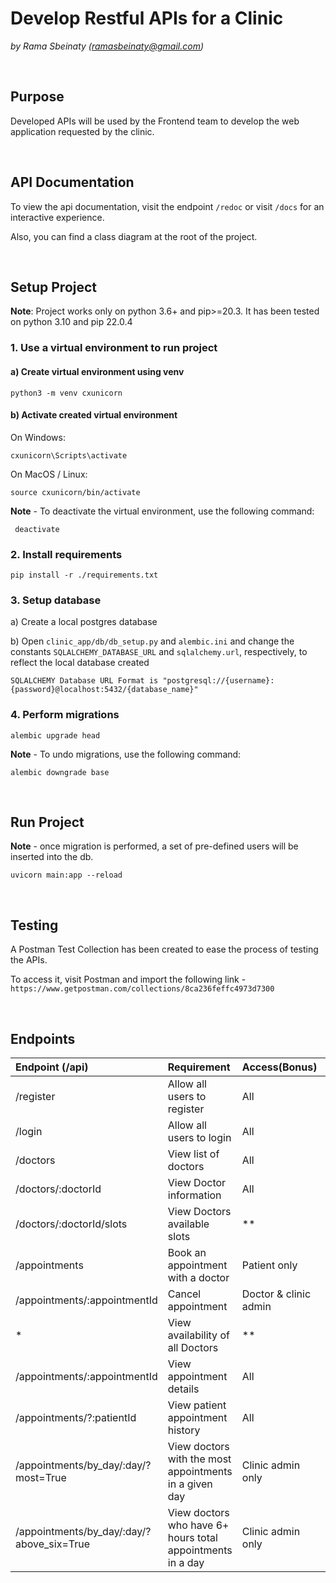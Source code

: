 # Develop Restful APIs for a Clinic 
_by Rama Sbeinaty (ramasbeinaty@gmail.com)_

<br>

## Purpose 
Developed APIs will be used by the Frontend team to develop the web application requested by the clinic.

<br>

## API Documentation
To view the api documentation, visit the endpoint `/redoc` or visit `/docs` for an interactive experience.

Also, you can find a class diagram at the root of the project.

<br>

## Setup Project

__Note__: Project works only on python 3.6+ and pip>=20.3. It has been tested on python 3.10 and pip 22.0.4


### 1. Use a virtual environment to run project
#### a) Create virtual environment using venv
```commandline
python3 -m venv cxunicorn
```

#### b) Activate created virtual environment
On Windows:
```commandline
cxunicorn\Scripts\activate
```

On MacOS / Linux:
```commandline
source cxunicorn/bin/activate
```

__Note__ - To deactivate the virtual environment, use the following command:
```commandline
 deactivate
 ```

### 2. Install requirements
```commandline
pip install -r ./requirements.txt
```

### 3. Setup database
a) Create a local postgres database

b) Open `clinic_app/db/db_setup.py` and `alembic.ini` and change the constants `SQLALCHEMY_DATABASE_URL` and `sqlalchemy.url`, respectively, to reflect the local database created

`SQLALCHEMY Database URL Format is "postgresql://{username}:{password}@localhost:5432/{database_name}"`



### 4. Perform migrations
```commandline
alembic upgrade head
```

__Note__ - To undo migrations, use the following command:
```commandline
alembic downgrade base
```

<br>

## Run Project
__Note__ - once migration is performed, a set of pre-defined users will be inserted into the db.
```commandline
uvicorn main:app --reload
```

<br>

## Testing
A Postman Test Collection has been created to ease the process of testing the APIs.

To access it, visit Postman and import the following link -   
`https://www.getpostman.com/collections/8ca236feffc4973d7300`

<br>

## Endpoints

|Endpoint (/api)|Requirement |Access(Bonus)|Done|
|:----|:----|:----|:----|
|/register|Allow all users to register|All|Y|
|/login|Allow all users to login|All|Y|
|/doctors|View list of doctors|All|Y|
|/doctors/:doctorId|View Doctor information|All|Y|
|/doctors/:doctorId/slots|View Doctors available slots|**|N|
|/appointments|Book an appointment with a doctor|Patient only|Y|
|/appointments/:appointmentId|Cancel appointment|Doctor & clinic admin|Y|
|* |View availability of all Doctors|**|N|
|/appointments/:appointmentId|View appointment details|All|Y|
|/appointments/?:patientId|View patient appointment history|All|Y|
|/appointments/by_day/:day/?most=True|View doctors with the most appointments in a given day|Clinic admin only|Y|
|/appointments/by_day/:day/?above_six=True|View doctors who have 6+ hours total appointments in a day|Clinic admin only|Y|


